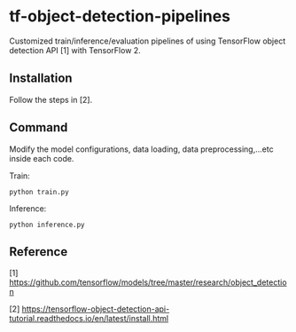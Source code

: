 # tf-object-detection-pipelines
Customized train/inference/evaluation pipelines of using TensorFlow object detection API [1] with TensorFlow 2.

## Installation
Follow the steps in [2].

## Command
Modify the model configurations, data loading, data preprocessing,...etc inside each code.

Train:
```
python train.py
```

Inference:
```
python inference.py
```

## Reference
[1] https://github.com/tensorflow/models/tree/master/research/object_detection

[2] https://tensorflow-object-detection-api-tutorial.readthedocs.io/en/latest/install.html
